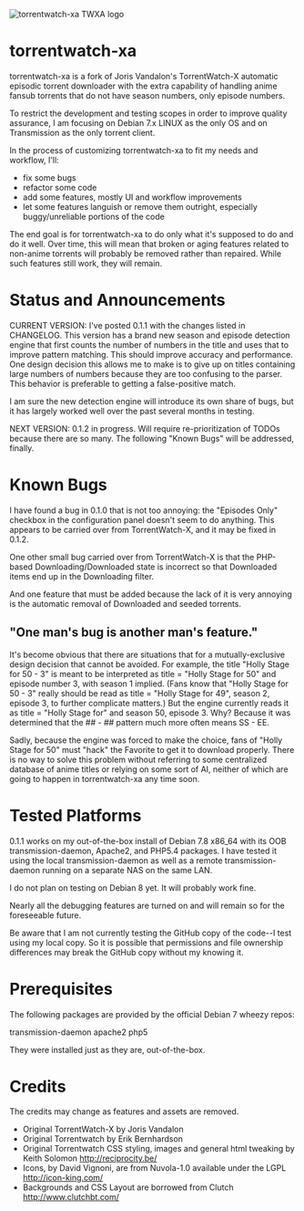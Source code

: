 ![torrentwatch-xa TWXA logo](http://silverlakecorp.com/torrentwatch-xa/torrentwatch-xa-logo144.png)

torrentwatch-xa
===============

torrentwatch-xa is a fork of Joris Vandalon's TorrentWatch-X automatic episodic torrent downloader with the extra capability of handling anime fansub torrents that do not have season numbers, only episode numbers.

To restrict the development and testing scopes in order to improve quality assurance, I am focusing on Debian 7.x LINUX as the only OS and on Transmission as the only torrent client.

In the process of customizing torrentwatch-xa to fit my needs and workflow, I'll:

- fix some bugs
- refactor some code
- add some features, mostly UI and workflow improvements
- let some features languish or remove them outright, especially buggy/unreliable portions of the code
 
The end goal is for torrentwatch-xa to do only what it's supposed to do and do it well. Over time, this will mean that broken or aging features related to non-anime torrents will probably be removed rather than repaired. While such features still work, they will remain.

Status and Announcements
===============

CURRENT VERSION: I've posted 0.1.1 with the changes listed in CHANGELOG. This version has a brand new season and episode detection engine that first counts the number of numbers in the title and uses that to improve pattern matching. This should improve accuracy and performance. One design decision this allows me to make is to give up on titles containing large numbers of numbers because they are too confusing to the parser. This behavior is preferable to getting a false-positive match.

I am sure the new detection engine will introduce its own share of bugs, but it has largely worked well over the past several months in testing.

NEXT VERSION: 0.1.2 in progress. Will require re-prioritization of TODOs because there are so many. The following "Known Bugs" will be addressed, finally.

Known Bugs
===============

I have found a bug in 0.1.0 that is not too annoying: the "Episodes Only" checkbox in the configuration panel doesn't seem to do anything. This appears to be carried over from TorrentWatch-X, and it may be fixed in 0.1.2.

One other small bug carried over from TorrentWatch-X is that the PHP-based Downloading/Downloaded state is incorrect so that Downloaded items end up in the Downloading filter.

And one feature that must be added because the lack of it is very annoying is the automatic removal of Downloaded and seeded torrents.

"One man's bug is another man's feature."
---

It's become obvious that there are situations that for a mutually-exclusive design decision that cannot be avoided. For example, the title "Holly Stage for 50 - 3" is meant to be interpreted as title = "Holly Stage for 50" and episode number 3, with season 1 implied.
(Fans know that "Holly Stage for 50 - 3" really should be read as title = "Holly Stage for 49", season 2, episode 3, to further complicate matters.)
But the engine currently reads it as title = "Holly Stage for" and season 50, episode 3. Why? Because it was determined that the ## - ## pattern much more often means SS - EE.

Sadly, because the engine was forced to make the choice, fans of "Holly Stage for 50" must "hack" the Favorite to get it to download properly. There is no way to solve this problem without referring to some centralized database of anime titles or relying on some sort of AI, neither of which are going to happen in torrentwatch-xa any time soon.

Tested Platforms
===============

0.1.1 works on my out-of-the-box install of Debian 7.8 x86_64 with its OOB transmission-daemon, Apache2, and PHP5.4 packages. I have tested it using the local transmission-daemon as well as a remote transmission-daemon running on a separate NAS on the same LAN.

I do not plan on testing on Debian 8 yet. It will probably work fine.

Nearly all the debugging features are turned on and will remain so for the foreseeable future.

Be aware that I am not currently testing the GitHub copy of the code--I test using my local copy. So it is possible that permissions and file ownership differences may break the GitHub copy without my knowing it.

Prerequisites
===============

The following packages are provided by the official Debian 7 wheezy repos:

transmission-daemon
apache2
php5

They were installed just as they are, out-of-the-box.

Credits
===============

The credits may change as features and assets are removed.

- Original TorrentWatch-X by Joris Vandalon
- Original Torrentwatch by Erik Bernhardson
- Original Torrentwatch CSS styling, images and general html tweaking by Keith Solomon http://reciprocity.be/
- Icons, by David Vignoni, are from Nuvola-1.0 available under the LGPL http://icon-king.com/
- Backgrounds and CSS Layout are borrowed from Clutch http://www.clutchbt.com/
